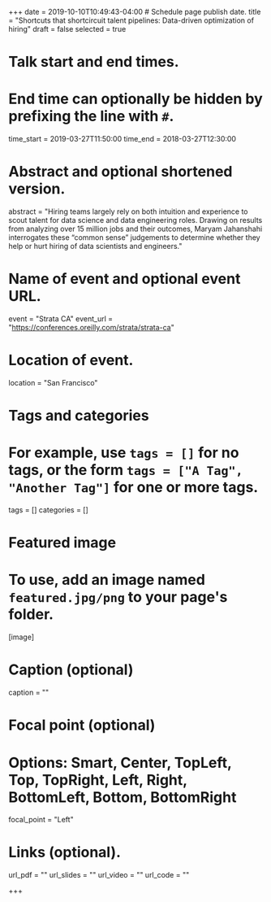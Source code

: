 +++
date = 2019-10-10T10:49:43-04:00 # Schedule page publish date.
title = "Shortcuts that shortcircuit talent pipelines: Data-driven optimization of hiring"
draft = false
selected = true

# Talk start and end times.
#   End time can optionally be hidden by prefixing the line with `#`.
time_start = 2019-03-27T11:50:00
time_end = 2018-03-27T12:30:00

# Abstract and optional shortened version.
abstract = "Hiring teams largely rely on both intuition and experience to scout talent for data science and data engineering roles. Drawing on results from analyzing over 15 million jobs and their outcomes, Maryam Jahanshahi interrogates these “common sense” judgements to determine whether they help or hurt hiring of data scientists and engineers."

# Name of event and optional event URL.
event = "Strata CA"
event_url = "https://conferences.oreilly.com/strata/strata-ca"

# Location of event.
location = "San Francisco"

# Tags and categories
# For example, use `tags = []` for no tags, or the form `tags = ["A Tag", "Another Tag"]` for one or more tags.
tags = []
categories = []

# Featured image
# To use, add an image named `featured.jpg/png` to your page's folder. 
[image]
  # Caption (optional)
  caption = ""

  # Focal point (optional)
  # Options: Smart, Center, TopLeft, Top, TopRight, Left, Right, BottomLeft, Bottom, BottomRight
  focal_point = "Left"
  
# Links (optional).
url_pdf = ""
url_slides = ""
url_video = ""
url_code = ""

+++



